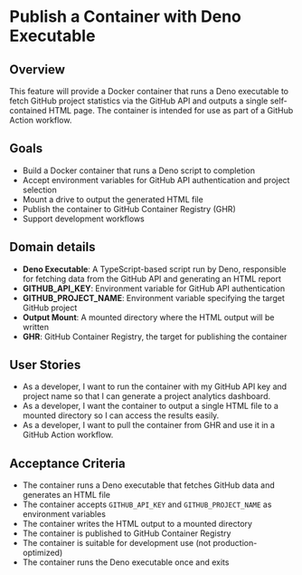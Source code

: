# Publish a Container with Deno Executable

## Overview
This feature will provide a Docker container that runs a Deno executable to fetch GitHub project statistics via the GitHub API and outputs a single self-contained HTML page. The container is intended for use as part of a GitHub Action workflow.

## Goals
- Build a Docker container that runs a Deno script to completion
- Accept environment variables for GitHub API authentication and project selection
- Mount a drive to output the generated HTML file
- Publish the container to GitHub Container Registry (GHR)
- Support development workflows

## Domain details
- **Deno Executable**: A TypeScript-based script run by Deno, responsible for fetching data from the GitHub API and generating an HTML report
- **GITHUB_API_KEY**: Environment variable for GitHub API authentication
- **GITHUB_PROJECT_NAME**: Environment variable specifying the target GitHub project
- **Output Mount**: A mounted directory where the HTML output will be written
- **GHR**: GitHub Container Registry, the target for publishing the container

## User Stories
- As a developer, I want to run the container with my GitHub API key and project name so that I can generate a project analytics dashboard.
- As a developer, I want the container to output a single HTML file to a mounted directory so I can access the results easily.
- As a developer, I want to pull the container from GHR and use it in a GitHub Action workflow.

## Acceptance Criteria
- The container runs a Deno executable that fetches GitHub data and generates an HTML file
- The container accepts `GITHUB_API_KEY` and `GITHUB_PROJECT_NAME` as environment variables
- The container writes the HTML output to a mounted directory
- The container is published to GitHub Container Registry
- The container is suitable for development use (not production-optimized)
- The container runs the Deno executable once and exits
